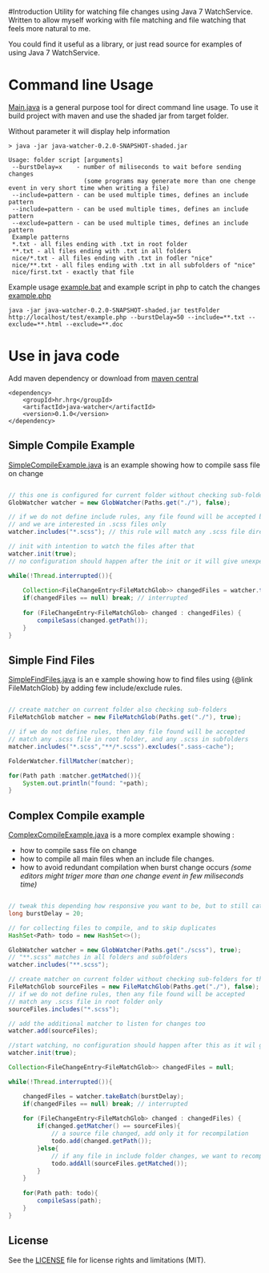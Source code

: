 #Introduction
Utility for watching file changes using Java 7 WatchService. Written to allow myself working with
file matching and file watching that feels more natural to me.

You could find it useful as a library, or just read source for examples of using Java 7 WatchService. 

# Command line Usage

[Main.java](src/main/java/hr/hrg/javawatcher/Main.java) is a general purpose tool for direct command line usage.
To use it build project with maven and use the shaded jar from target folder.

Without parameter it will display help information 

```
> java -jar java-watcher-0.2.0-SNAPSHOT-shaded.jar 

Usage: folder script [arguments]
 --burstDelay=x    - number of miliseconds to wait before sending changes 
                     (some programs may generate more than one chenge event in very short time when writing a file) 
 --include=pattern - can be used multiple times, defines an include pattern
 --include=pattern - can be used multiple times, defines an include pattern
 --exclude=pattern - can be used multiple times, defines an include pattern
 Example patterns
 *.txt - all files ending with .txt in root folder
 **.txt - all files ending with .txt in all folders
 nice/*.txt - all files ending with .txt in fodler "nice"
 nice/**.txt - all files ending with .txt in all subfolders of "nice"
 nice/first.txt - exactly that file
```
Example usage [example.bat](example/example.bat) and example script in php to catch the changes [example.php](example/example.php)

```
java -jar java-watcher-0.2.0-SNAPSHOT-shaded.jar testFolder http://localhost/test/example.php --burstDelay=50 --include=**.txt --exclude=**.html --exclude=**.doc
```

# Use in java code

Add maven dependency or download from [maven central](http://repo1.maven.org/maven2/hr/hrg/java-watcher/)

```
<dependency>
	<groupId>hr.hrg</groupId>
	<artifactId>java-watcher</artifactId>
	<version>0.1.0</version>
</dependency>
```

## Simple Compile Example

[SimpleCompileExample.java](src/test/java/hr/hrg/javawatcher/SimpleCompileExample.java)
is an example showing how to compile sass file on change 


```java

// this one is configured for current folder without checking sub-folders (second param is false)
GlobWatcher watcher = new GlobWatcher(Paths.get("./"), false);

// if we do not define include rules, any file found will be accepted by the internal matcher
// and we are interested in .scss files only
watcher.includes("*.scss"); // this rule will match any .scss file directly in root folder

// init with intention to watch the files after that 
watcher.init(true);
// no configuration should happen after the init or it will give unexpected results

while(!Thread.interrupted()){
	
	Collection<FileChangeEntry<FileMatchGlob>> changedFiles = watcher.takeOrNull();
	if(changedFiles == null) break; // interrupted
	
	for (FileChangeEntry<FileMatchGlob> changed : changedFiles) {
		compileSass(changed.getPath());
	}
}

```

## Simple Find Files

[SimpleFindFiles.java](src/test/java/hr/hrg/javawatcher/SimpleFindFiles.java)
is an e xample showing how to find files using {@link FileMatchGlob} by adding few include/exclude rules.

```java

// create matcher on current folder also checking sub-folders
FileMatchGlob matcher = new FileMatchGlob(Paths.get("./"), true);

// if we do not define rules, then any file found will be accepted
// match any .scss file in root folder, and any .scss in subfolders
matcher.includes("*.scss","**/*.scss").excludes(".sass-cache");

FolderWatcher.fillMatcher(matcher);

for(Path path :matcher.getMatched()){
	System.out.println("found: "+path);
}

```

## Complex Compile example

[ComplexCompileExample.java](src/test/java/hr/hrg/javawatcher/ComplexCompileExample.java)
is a more complex example showing :

 - how to compile sass file on change
 - how to compile all main files when an include file changes.
 - how to avoid redundant compilation when burst change occurs 
 _(some editors might triger more than one change event in few miliseconds time)_


```java

// tweak this depending how responsive you want to be, but to still catch some duplicate changes
long burstDelay = 20;

// for collecting files to compile, and to skip duplicates
HashSet<Path> todo = new HashSet<>();

GlobWatcher watcher = new GlobWatcher(Paths.get("./scss"), true);
// "**.scss" matches in all folders and subfolders
watcher.includes("**.scss");

// create matcher on current folder without checking sub-folders for the source scss
FileMatchGlob sourceFiles = new FileMatchGlob(Paths.get("./"), false);
// if we do not define rules, then any file found will be accepted
// match any .scss file in root folder only
sourceFiles.includes("*.scss");

// add the additional matcher to listen for changes too
watcher.add(sourceFiles);

//start watching, no configuration should happen after this as it wil give unexpected results
watcher.init(true);

Collection<FileChangeEntry<FileMatchGlob>> changedFiles = null;

while(!Thread.interrupted()){

	changedFiles = watcher.takeBatch(burstDelay);
	if(changedFiles == null) break; // interrupted
	
	for (FileChangeEntry<FileMatchGlob> changed : changedFiles) {	
		if(changed.getMatcher() == sourceFiles){
			// a source file changed, add only it for recompilation
			todo.add(changed.getPath());						
		}else{
			// if any file in include folder changes, we want to recompile all source scss files
			todo.addAll(sourceFiles.getMatched());						
		}
	}
	
	for(Path path: todo){
		compileSass(path);
	}
}

```

## License

See the [LICENSE](LICENSE.md) file for license rights and limitations (MIT).
